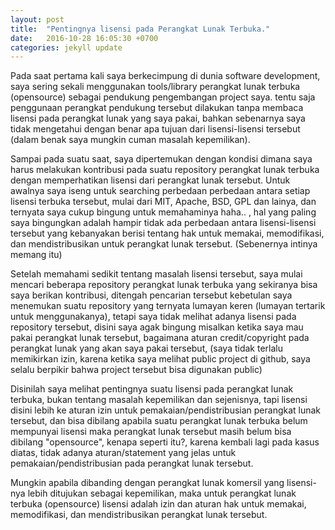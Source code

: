 ```yaml
---
layout: post
title:  "Pentingnya lisensi pada Perangkat Lunak Terbuka."
date:   2016-10-28 16:05:30 +0700
categories: jekyll update
---
```


Pada saat pertama kali saya berkecimpung di dunia software development, 
saya sering sekali menggunakan tools/library perangkat lunak terbuka (opensource) sebagai pendukung pengembangan project saya.
tentu saja penggunaan perangkat pendukung tersebut dilakukan tanpa membaca lisensi pada perangkat lunak yang saya pakai,
bahkan sebenarnya saya tidak mengetahui dengan benar apa tujuan dari lisensi-lisensi tersebut (dalam benak saya mungkin cuman masalah kepemilikan).

Sampai pada suatu saat, saya dipertemukan dengan kondisi dimana saya harus melakukan kontribusi pada suatu repository perangkat lunak terbuka
dengan memperhatikan lisensi dari perangkat lunak tersebut. 
Untuk awalnya saya iseng untuk searching perbedaan perbedaan antara setiap lisensi terbuka tersebut, mulai dari MIT, Apache, BSD, GPL dan lainya, 
dan ternyata saya cukup bingung untuk memahaminya haha.. , hal yang paling saya bingungkan adalah hampir tidak ada perbedaan antara lisensi-lisensi tersebut 
yang kebanyakan berisi tentang hak untuk memakai, memodifikasi, dan mendistribusikan untuk perangkat lunak tersebut. (Sebenernya intinya memang itu)

Setelah memahami sedikit tentang masalah lisensi tersebut, 
saya mulai mencari beberapa repository perangkat lunak terbuka yang sekiranya bisa saya berikan kontribusi,
ditengah pencarian tersebut kebetulan saya menemukan suatu repository yang ternyata lumayan keren (lumayan tertarik untuk menggunakanya), 
tetapi saya tidak melihat adanya lisensi pada repository tersebut, disini saya agak bingung misalkan ketika saya mau pakai perangkat lunak tersebut,
bagaimana aturan credit/copyright pada perangkat lunak yang akan saya pakai tersebut, 
(saya tidak terlalu memikirkan izin, karena ketika saya melihat public project di github, saya selalu berpikir bahwa project tersebut bisa digunakan public)

Disinilah saya melihat pentingnya suatu lisensi pada perangkat lunak terbuka, bukan tentang masalah kepemilikan dan sejenisnya, tapi lisensi disini lebih ke 
aturan izin untuk pemakaian/pendistribusian perangkat lunak tersebut, 
dan bisa dibilang apabila suatu perangkat lunak terbuka belum mempunyai lisensi maka perangkat lunak tersebut masih belum bisa dibilang "opensource", 
kenapa seperti itu?, karena kembali lagi pada kasus diatas, tidak adanya aturan/statement yang jelas untuk pemakaian/pendistribusian pada perangkat lunak tersebut.

Mungkin apabila dibanding dengan perangkat lunak komersil yang lisensi-nya lebih ditujukan sebagai kepemilikan, maka untuk perangkat lunak terbuka (opensource)
lisensi adalah izin dan aturan hak untuk memakai, memodifikasi, dan mendistribusikan perangkat lunak tersebut.
